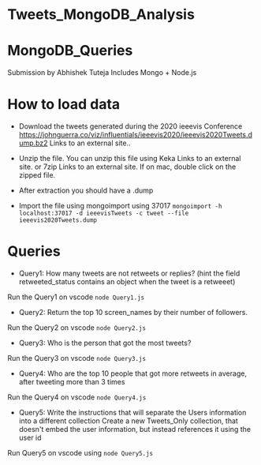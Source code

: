# Tweets_MongoDB_Analysis

# MongoDB_Queries
Submission by Abhishek Tuteja
Includes Mongo + Node.js

# How to load data
* Download the tweets generated during the 2020 ieeevis Conference  https://johnguerra.co/viz/influentials/ieeevis2020/ieeevis2020Tweets.dump.bz2 Links to an external site..

* Unzip the file. You can unzip this file using Keka Links to an external site. or 7zip Links to an external site. If on mac, double click on the zipped file. 

* After extraction you should have a .dump

* Import the file using mongoimport using 37017
```mongoimport -h localhost:37017 -d ieeevisTweets -c tweet --file ieeevis2020Tweets.dump```

# Queries
* Query1: How many tweets are not retweets or replies? (hint the field retweeted_status contains an object when the tweet is a retweeet)

Run the Query1 on vscode
```node Query1.js```

* Query2: Return the top 10 screen_names by their number of followers.

Run the Query2 on vscode
```node Query2.js```

* Query3: Who is the person that got the most tweets?

Run the Query3 on vscode
```node Query3.js```

* Query4: Who are the top 10 people that got more retweets in average, after tweeting more than 3 times

Run the Query4 on vscode
```node Query4.js```

* Query5: Write the instructions that will separate the Users information into a different collection
  Create a new Tweets_Only collection, that doesn't embed the user information, but instead references it using the user id

Run Query5 on vscode using
```node Query5.js```
